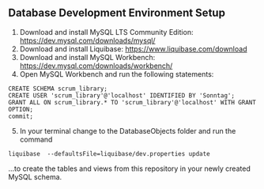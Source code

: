 ## Database Development Environment Setup
1. Download and install MySQL LTS Community Edition: https://dev.mysql.com/downloads/mysql/
2. Download and install Liquibase: https://www.liquibase.com/download
3. Download and install MySQL Workbench: https://dev.mysql.com/downloads/workbench/
4. Open MySQL Workbench and run the following statements:
```
CREATE SCHEMA scrum_library;
CREATE USER 'scrum_library'@'localhost' IDENTIFIED BY 'Sonntag';
GRANT ALL ON scrum_library.* TO 'scrum_library'@'localhost' WITH GRANT OPTION;
commit;
```
5. In your terminal change to the DatabaseObjects folder and run the command
```
liquibase  --defaultsFile=liquibase/dev.properties update
```
...to create the tables and views from this repository in your newly created MySQL schema.